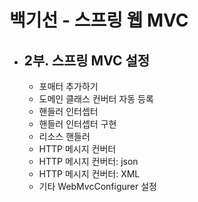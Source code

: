 # 백기선 - 스프링 웹 MVC
- 2부. 스프링 MVC 설정
  - 
  - 포매터 추가하기
  - 도메인 클래스 컨버터 자동 등록
  - 핸들러 인터셉터
  - 핸들러 인터셉터 구현
  - 리소스 핸들러
  - HTTP 메시지 컨버터
  - HTTP 메시지 컨버터: json
  - HTTP 메시지 컨버터: XML
  - 기타 WebMvcConfigurer 설정
